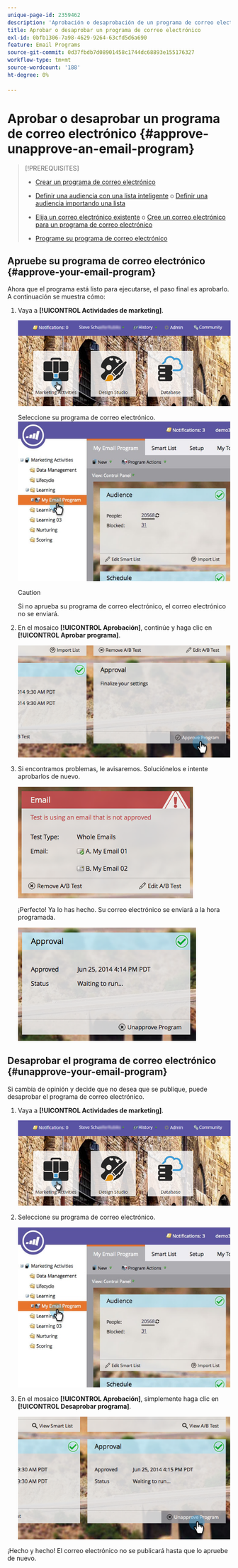 ```yaml
---
unique-page-id: 2359462
description: 'Aprobación o desaprobación de un programa de correo electrónico: documentos de Marketo, documentación del producto'
title: Aprobar o desaprobar un programa de correo electrónico
exl-id: 0bfb1306-7a98-4629-9264-63cfd5d6a690
feature: Email Programs
source-git-commit: 0d37fbdb7d08901458c1744dc68893e155176327
workflow-type: tm+mt
source-wordcount: '188'
ht-degree: 0%

---
```


# Aprobar o desaprobar un programa de correo electrónico {#approve-unapprove-an-email-program}

>[!PREREQUISITES]
>
>* [Crear un programa de correo electrónico](/help/marketo/product-docs/email-marketing/email-programs/creating-an-email-program/create-an-email-program.md)
>* [Definir una audiencia con una lista inteligente](/help/marketo/product-docs/email-marketing/email-programs/managing-people-in-email-programs/define-an-audience-with-a-smart-list.md) o [Definir una audiencia importando una lista](/help/marketo/product-docs/email-marketing/email-programs/managing-people-in-email-programs/define-an-audience-by-importing-a-list.md)
>
>* [Elija un correo electrónico existente](/help/marketo/product-docs/email-marketing/email-programs/email-program-actions/choose-an-existing-email.md) o [Cree un correo electrónico para un programa de correo electrónico](/help/marketo/product-docs/email-marketing/email-programs/email-program-actions/create-an-email-for-an-email-program.md)
>
>* [Programe su programa de correo electrónico](/help/marketo/product-docs/email-marketing/email-programs/email-program-actions/schedule-your-email-program.md)

## Apruebe su programa de correo electrónico {#approve-your-email-program}

Ahora que el programa está listo para ejecutarse, el paso final es aprobarlo. A continuación se muestra cómo:

1. Vaya a **[!UICONTROL Actividades de marketing]**.

   ![](assets/login-marketing-activities-2.png)

   Seleccione su programa de correo electrónico.
   ![](assets/selectemailprogram-2.jpg)

   >[!CAUTION]
   >
   >Si no aprueba su programa de correo electrónico, el correo electrónico no se enviará.

1. En el mosaico **[!UICONTROL Aprobación]**, continúe y haga clic en **[!UICONTROL Aprobar programa]**.

   ![](assets/image2014-9-12-13-3a43-3a36.png)

1. Si encontramos problemas, le avisaremos. Soluciónelos e intente aprobarlos de nuevo.

   ![](assets/image2014-9-12-13-3a43-3a44.png)

   ¡Perfecto! Ya lo has hecho. Su correo electrónico se enviará a la hora programada.

   ![](assets/image2014-9-12-13-3a43-3a56.png)

## Desaprobar el programa de correo electrónico {#unapprove-your-email-program}

Si cambia de opinión y decide que no desea que se publique, puede desaprobar el programa de correo electrónico.

1. Vaya a **[!UICONTROL Actividades de marketing]**.

   ![](assets/login-marketing-activities-2.png)

1. Seleccione su programa de correo electrónico.

   ![](assets/selectemailprogram-2.jpg)

1. En el mosaico **[!UICONTROL Aprobación]**, simplemente haga clic en **[!UICONTROL Desaprobar programa]**.

   ![](assets/image2014-9-12-13-3a44-3a28.png)

¡Hecho y hecho! El correo electrónico no se publicará hasta que lo apruebe de nuevo.
